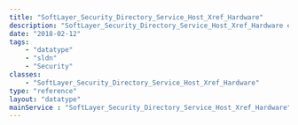 ```yaml
---
title: "SoftLayer_Security_Directory_Service_Host_Xref_Hardware"
description: "SoftLayer_Security_Directory_Service_Host_Xref_Hardware extends the [SoftLayer_Security_Directory_Service_Host_Xref](reference/datatypes/SoftLayer_Security_Directory_Service_Host_Xref) data type to include hardware specific properties. "
date: "2018-02-12"
tags:
    - "datatype"
    - "sldn"
    - "Security"
classes:
    - "SoftLayer_Security_Directory_Service_Host_Xref_Hardware"
type: "reference"
layout: "datatype"
mainService : "SoftLayer_Security_Directory_Service_Host_Xref_Hardware"
---
```

